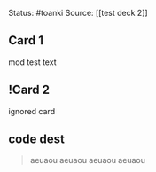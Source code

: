 Status: #toanki 
Source:
	[[test deck 2]]

## Card 1

mod test text

## !Card 2
ignored card

## code dest
> aeuaou
>	aeuaou
>		aeuaou
> 	aeuaou
